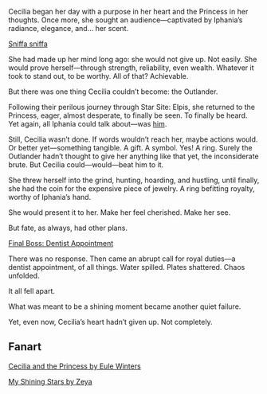 <!-- title: One And Only -->

Cecilia began her day with a purpose in her heart and the Princess in her thoughts. Once more, she sought an audience—captivated by Iphania’s radiance, elegance, and... her scent.

[Sniffa sniffa](#embed:https://www.youtube.com/live/NGC0VaSUPnE?t=990s)

She had made up her mind long ago: she would not give up. Not easily. She would prove herself—through strength, reliability, even wealth. Whatever it took to stand out, to be worthy. All of that? Achievable.

But there was one thing Cecilia couldn’t become: the Outlander.

Following their perilous journey through Star Site: Elpis, she returned to the Princess, eager, almost desperate, to finally be seen. To finally be heard. Yet again, all Iphania could talk about—was [him](https://www.youtube.com/watch?v=NGC0VaSUPnE&t=15300s).

Still, Cecilia wasn’t done. If words wouldn’t reach her, maybe actions would. Or better yet—something tangible. A gift. A symbol. Yes! A ring. Surely the Outlander hadn’t thought to give her anything like that yet, the inconsiderate brute. But Cecilia could—would—beat him to it.

She threw herself into the grind, hunting, hoarding, and hustling, until finally, she had the coin for the expensive piece of jewelry. A ring befitting royalty, worthy of Iphania’s hand.

She would present it to her. Make her feel cherished. Make her see.

But fate, as always, had other plans.

[Final Boss: Dentist Appointment](#embed:https://www.youtube.com/live/NGC0VaSUPnE?si=49QslMbdrkjW7Ppf&t=19578)

There was no response. Then came an abrupt call for royal duties—a dentist appointment, of all things. Water spilled. Plates shattered. Chaos unfolded.

It all fell apart.

What was meant to be a shining moment became another quiet failure.

Yet, even now, Cecilia’s heart hadn’t given up. Not completely.

## Fanart

[Cecilia and the Princess by Eule Winters](https://x.com/Eule_Winters/status/1919969659094499795)

[My Shining Stars by Zeya](https://x.com/NOminishki/status/1920011853004001565)
